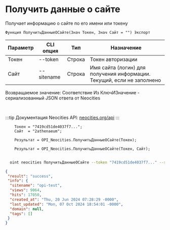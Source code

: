 ﻿---
sidebar_position: 1
---

# Получить данные о сайте
 Получает информацию о сайте по его имени или токену



`Функция ПолучитьДанныеОСайте(Знач Токен, Знач Сайт = "") Экспорт`

  | Параметр | CLI опция | Тип | Назначение |
  |-|-|-|-|
  | Токен | --token | Строка | Токен авторизации |
  | Сайт | --sitename | Строка | Имя сайта (логин) для получения информации. Текущий, если не заполнено |

  
  Возвращаемое значение:   Соответствие Из КлючИЗначение - сериализованный JSON ответа от Neocities

<br/>

:::tip
Документация Neocities API: [neocities.org/api](https://neocities.org/api)
:::
<br/>


```bsl title="Пример кода"
    Токен = "7419cd51de4037f7...";
    Сайт  = "2athenaeum";

    Результат = OPI_Neocities.ПолучитьДанныеОСайте(Токен);

    Результат = OPI_Neocities.ПолучитьДанныеОСайте(Токен, Сайт);
```



```sh title="Пример команды CLI"
    
  oint neocities ПолучитьДанныеОСайте --token "7419cd51de4037f7..." --sitename %sitename%

```

```json title="Результат"
{
 "result": "success",
 "info": {
  "sitename": "opi-test",
  "views": 9064,
  "hits": 17050,
  "created_at": "Thu, 20 Jun 2024 07:28:29 -0000",
  "last_updated": "Mon, 07 Oct 2024 18:54:01 -0000",
  "domain": null,
  "tags": []
 }
}
```
